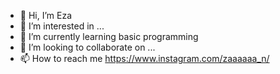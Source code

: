 - 👋 Hi, I’m Eza
- 👀 I’m interested in ...
- 🌱 I’m currently learning basic programming
- 💞️ I’m looking to collaborate on ...
- 📫 How to reach me https://www.instagram.com/zaaaaaa_n/

<!---
Ezaaan/Ezaaan is a ✨ special ✨ repository because its `README.md` (this file) appears on your GitHub profile.
You can click the Preview link to take a look at your changes.
--->
